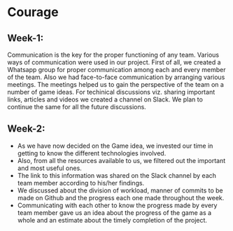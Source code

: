 # Courage

## Week-1:

Communication is the key for the proper functioning of any team. Various ways of communication were used in our project.
First of all, we created a Whatsapp group for proper communication among each and every member of the team. Also we 
had face-to-face communication by arranging various meetings. The meetings helped us to gain the perspective of the team on a number of game ideas.
For techinical discussions viz. sharing important links, articles and videos we created a channel on Slack.
We plan to continue the same for all the future discussions.

## Week-2:

- As we have now decided on the Game idea, we invested our time in getting to know the different technologies involved.
- Also, from all the resources available to us, we filtered out the important and most useful ones.
- The link to this information was shared on the Slack channel by each team member according to his/her findings.
- We discussed about the division of workload, manner of commits to be made on Github and the progress each one made throughout the week.
- Communicating with each other to know the progress made by every team member gave us an idea about the progress of the game as a whole and an estimate about the timely completion of the project.
